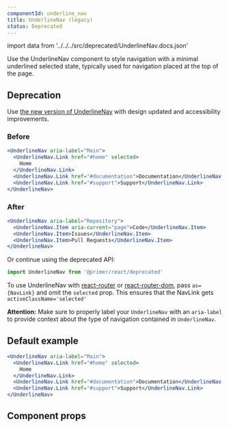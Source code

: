 ```yaml
---
componentId: underline_nav
title: UnderlineNav (legacy)
status: Deprecated
---
```


import data from '../../../src/deprecated/UnderlineNav.docs.json'

Use the UnderlineNav component to style navigation with a minimal underlined selected state, typically used for navigation placed at the top of the page.

## Deprecation

Use [the new version of UnderlineNav](/UnderlineNav) with design updated and accessibility improvements.

### Before

```jsx
<UnderlineNav aria-label="Main">
  <UnderlineNav.Link href="#home" selected>
    Home
  </UnderlineNav.Link>
  <UnderlineNav.Link href="#documentation">Documentation</UnderlineNav.Link>
  <UnderlineNav.Link href="#support">Support</UnderlineNav.Link>
</UnderlineNav>
```

### After

```jsx
<UnderlineNav aria-label="Repository">
  <UnderlineNav.Item aria-current="page">Code</UnderlineNav.Item>
  <UnderlineNav.Item>Issues</UnderlineNav.Item>
  <UnderlineNav.Item>Pull Requests</UnderlineNav.Item>
</UnderlineNav>
```

Or continue using the deprecated API:

```js
import UnderlineNav from '@primer/react/deprecated'
```

To use UnderlineNav with [react-router](https://github.com/ReactTraining/react-router) or
[react-router-dom](https://www.npmjs.com/package/react-router-dom), pass
`as={NavLink}` and omit the `selected` prop.
This ensures that the NavLink gets `activeClassName='selected'`

**Attention:** Make sure to properly label your `UnderlineNav` with an `aria-label` to provide context about the type of navigation contained in `UnderlineNav`.

## Default example

```jsx live deprecated
<UnderlineNav aria-label="Main">
  <UnderlineNav.Link href="#home" selected>
    Home
  </UnderlineNav.Link>
  <UnderlineNav.Link href="#documentation">Documentation</UnderlineNav.Link>
  <UnderlineNav.Link href="#support">Support</UnderlineNav.Link>
</UnderlineNav>
```

## Component props

<ComponentProps data={data} />
